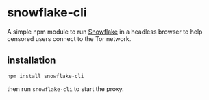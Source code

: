 # snowflake-cli

A simple npm module to run [Snowflake](https://snowflake.torproject.org/) in
a headless browser to help censored users connect to the Tor network.

## installation

```
npm install snowflake-cli
```

then run `snowflake-cli` to start the proxy.
